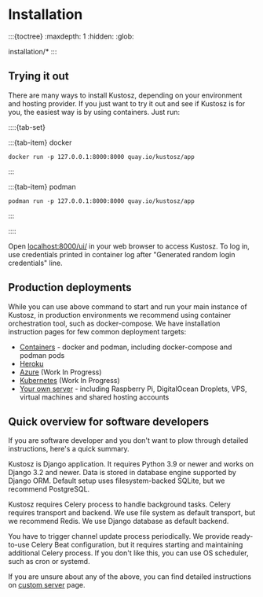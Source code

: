 # Installation

:::{toctree}
:maxdepth: 1
:hidden:
:glob:

installation/*
:::


## Trying it out

There are many ways to install Kustosz, depending on your environment and hosting provider. If you just want to try it out and see if Kustosz is for you, the easiest way is by using containers. Just run:

::::{tab-set}

:::{tab-item} docker
```
docker run -p 127.0.0.1:8000:8000 quay.io/kustosz/app
```
:::

:::{tab-item} podman
```
podman run -p 127.0.0.1:8000:8000 quay.io/kustosz/app
```
:::

::::

Open [localhost:8000/ui/](http://localhost:8000/ui/) in your web browser to access Kustosz. To log in, use credentials printed in container log after "Generated random login credentials" line.

## Production deployments

While you can use above command to start and run your main instance of Kustosz, in production environments we recommend using container orchestration tool, such as docker-compose. We have installation instruction pages for few common deployment targets:

* [Containers](./installation/containers) - docker and podman, including docker-compose and podman pods
* [Heroku](./installation/heroku)
* [Azure](./installation/azure) (Work In Progress)
* [Kubernetes](./installation/kubernetes) (Work In Progress)
* [Your own server](./installation/vps) - including Raspberry Pi, DigitalOcean Droplets, VPS, virtual machines and shared hosting accounts

## Quick overview for software developers

If you are software developer and you don't want to plow through detailed instructions, here's a quick summary.

Kustosz is Django application. It requires Python 3.9 or newer and works on Django 3.2 and newer. Data is stored in database engine supported by Django ORM. Default setup uses filesystem-backed SQLite, but we recommend PostgreSQL.

Kustosz requires Celery process to handle background tasks. Celery requires transport and backend. We use file system as default transport, but we recommend Redis. We use Django database as default backend.

You have to trigger channel update process periodically. We provide ready-to-use Celery Beat configuration, but it requires starting and maintaining additional Celery process. If you don't like this, you can use OS scheduler, such as cron or systemd.

If you are unsure about any of the above, you can find detailed instructions on [custom server](./installation/vps) page.
